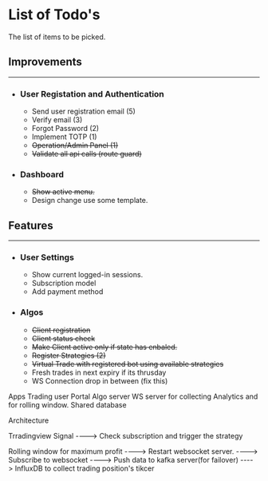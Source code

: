 # List of Todo's
The list of items to be picked.

## Improvements
---

* ### User Registation and Authentication
    - Send user registration email (5)
    - Verify email (3)
    - Forgot Password (2)
    - Implement TOTP (1)
    - ~~Operation/Admin Panel (1)~~
    - ~~Validate all api calls (route guard)~~

* ### Dashboard
    - ~~Show active menu.~~
    - Design change use some template.

## Features
---
* ### User Settings
    - Show current logged-in sessions.
    - Subscription model
    - Add payment method

* ### Algos
    - ~~Client registration~~
    - ~~Client status check~~
    - ~~Make Client active only if state has enbaled.~~
    - ~~Register Strategies (2)~~
    - ~~Virtual Trade with registered bot using available strategies~~
    - Fresh trades in next expiry if its thrusday 
    - WS Connection drop in between (fix this)
    

Apps
Trading user Portal 
Algo server 
WS server for collecting Analytics and for rolling window.
Shared database


Architecture 


Trradingview Signal 
    ----> Check subscription and trigger the strategy



Rolling window for maximum profit
    ----> Restart websocket server.
    ----> Subscribe to websocket
        ----> Push data to kafka server(for failover) ----> InfluxDB to collect trading position's tikcer
